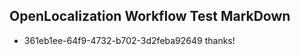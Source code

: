 ## OpenLocalization Workflow Test MarkDown
* 361eb1ee-64f9-4732-b702-3d2feba92649 thanks!

<!--HONumber=Jul16_HO3-->



